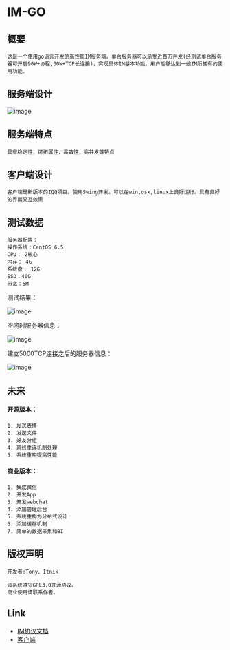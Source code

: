 # IM-GO

## 概要
	这是一个使用go语言开发的高性能IM服务端。单台服务器可以承受近百万并发(经测试单台服务器可开启90W+协程,30W+TCP长连接)，实现具体IM基本功能，用户能够达到一般IM所拥有的使用功能。
## 服务端设计
![image](http://git.oschina.net/Zhihui_Chen/im-go/raw/master/docs/images/login.png)
## 服务端特点
	具有稳定性，可拓展性，高效性，高并发等特点
## 客户端设计
	客户端是新版本的IQQ项目。使用Swing开发。可以在win,osx,linux上良好运行。具有良好的界面交互效果
## 测试数据
	服务器配置：	操作系统：CentOS 6.5	CPU： 2核心	内存： 4G	系统盘： 12G	SSD：40G	带宽：5M测试结果：
![image](http://git.oschina.net/Zhihui_Chen/im-go/raw/master/docs/images/start_server.png)

空闲时服务器信息：

![image](http://git.oschina.net/Zhihui_Chen/im-go/raw/master/docs/images/server_idle.png)

建立5000TCP连接之后的服务器信息：

![image](http://git.oschina.net/Zhihui_Chen/im-go/raw/master/docs/images/server_5k.png)

## 未来
#### 开源版本：	1. 发送表情	2. 发送文件	3. 好友分组	4. 离线重连机制处理	5. 系统重构提高性能#### 商业版本：	1. 集成微信	2. 开发App	3. 开发webchat	4. 添加管理后台	5. 系统重构为分布式设计	6. 添加缓存机制	7. 简单的数据采集和BI

## 版权声明
	开发者:Tony、Itnik	该系统遵守GPL3.0开源协议。	商业使用请联系作者。## Link
+ [IM协议文档](http://git.oschina.net/Zhihui_Chen/im-go/blob/master/docs/IM%E6%8E%A5%E5%8F%A3%E5%8D%8F%E8%AE%AEV1.0.1.docx)+ [客户端](https://github.com/im-qq/im-go)